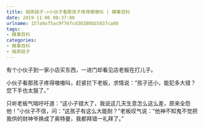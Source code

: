 ```yaml
---
title: 搞笑段子->小伙子看那孩子疼得嗷嗷叫 | 糗事百科
date: 2019-11-06 00:37:00
urlname: 157a9a75ac9f76fcd30380bb5037ca86
tags: 
- 糗事百科
categories:
- 糗事百科
- 搞笑段子
---
```

有个小伙子到一家小店买东西，一进门却看见店老板在打儿子。

小伙子看那孩子疼得嗷嗷叫，赶紧拦下老板，求情说：“孩子还小，能犯多大错？您下手也太狠了。”

只听老板气喘吁吁道：“这小子错大了，我说这几天生意怎么这么差，原来全怨他！”小伙子不信，问：“这孩子有这么大能耐？”老板叹气说：“他神不知鬼不觉把我供的财神爷换成了奥特曼，我都拜错一礼拜了。”


